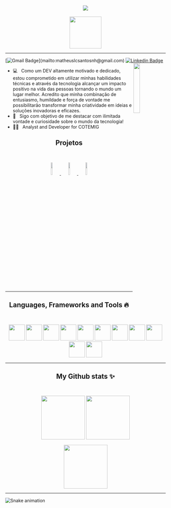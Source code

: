 <h1 align="center">
  <a href="https://git.io/typing-svg">
    <img  src="https://readme-typing-svg.herokuapp.com/?lines=Hello,+There!+👋;I+am+Matheus+Santos;Welcome+to+my+profile!&center=true&size=30">
  </a>
</h1>
<p align="center">
      <img height="100px" src="https://github-profile-trophy.vercel.app/?username=MatheusLCSantos7" />
</p>
<hr>

[![Gmail Badge](https://img.shields.io/badge/-Email-c14438?style=flat-square&logo=Gmail&logoColor=white&link=mailto:)](mailto:matheuslcsantosnh@gmail.com)
[![Linkedin Badge](https://img.shields.io/badge/-Linkedin-blue?style=flat-square&logo=Linkedin&logoColor=white&link=https://www.linkedin.com/in/matheus-leonardo-santos-537814223/)](https://www.linkedin.com/in/matheus-leonardo-santos-537814223/) 
<a href="https://landing-page-matheuslcsantos.vercel.app/">
  <img align="right"  width="20%"  src="https://user-images.githubusercontent.com/93961602/221878747-7b93db55-5e4d-4c0c-a278-1bc11cb53b9d.jpg">
 </a>  

 - 💻&nbsp;&nbsp; Como um DEV altamente motivado e dedicado, estou comprometido em utilizar minhas habilidades técnicas e através da tecnologia alcançar um impacto positivo na vida das pessoas tornando o mundo um lugar melhor. Acredito que minha combinação de entusiasmo, humildade e força de vontade me possibilitarão transformar minha criatividade em ideias e soluções inovadoras e eficazes.
 - 💼&nbsp;&nbsp; Sigo com objetivo de me destacar com ilimitada vontade e curiosidade sobre o mundo da tecnologia!
 - ✍🏻&nbsp;&nbsp;&nbsp;Analyst and Developer for COTEMIG
 
<h2 align="center">Projetos</h2>
<br />
<p align="center">
 <a href="https://github.com/MatheusLCSantos7/SocielBookProject">
  <code><img width="10%"  src="https://user-images.githubusercontent.com/93961602/220397137-73c9cfd2-f3e7-411e-812f-ce4708f41316.svg"></code>
 </a>
 <a href="https://github.com/MatheusLCSantos7/GestaoDeLogistica">
  <code><img  width="10%" src="https://www.vectorlogo.zone/logos/dotnet/dotnet-horizontal.svg"/></code>
 </a>
 <a href="https://github.com/MatheusLCSantos7/QuizVerificator">
  <code><img  width="10%"  src="https://www.vectorlogo.zone/logos/php/php-horizontal.svg"></code>
 </a>  


</p>
<hr>
<h2 align="center">Languages, Frameworks and Tools 🔥</h2>
<br />
<p align="center">
  <img width=50 src="https://cdn.jsdelivr.net/gh/devicons/devicon/icons/javascript/javascript-plain.svg" />
  <img width=50 src="https://cdn.jsdelivr.net/gh/devicons/devicon/icons/html5/html5-plain-wordmark.svg" />
  <img width=50 src="https://cdn.jsdelivr.net/gh/devicons/devicon/icons/css3/css3-plain-wordmark.svg" />
  <img width=50 src="https://icongr.am/devicon/csharp-original.svg?size=128&color=currentColor" />
  <img width=50 src="https://cdn.jsdelivr.net/gh/devicons/devicon/icons/dotnetcore/dotnetcore-original.svg" />
  <img width=50 src="https://cdn.jsdelivr.net/gh/devicons/devicon/icons/php/php-original.svg" />
  <img width=50 src="https://cdn.jsdelivr.net/gh/devicons/devicon/icons/mysql/mysql-plain-wordmark.svg" />
  <img width=50 src="https://cdn.jsdelivr.net/gh/devicons/devicon/icons/git/git-plain-wordmark.svg" />
  <img width=50 src="https://cdn.jsdelivr.net/gh/devicons/devicon/icons/github/github-original.svg" />
  <img width=50 src="https://cdn.jsdelivr.net/gh/devicons/devicon/icons/visualstudio/visualstudio-plain-wordmark.svg" />
  <img width=50 src="https://cdn.jsdelivr.net/gh/devicons/devicon/icons/vscode/vscode-original-wordmark.svg" />
</p>

<hr>
<h2 align="center">My Github stats ✨</h2>
<br />
<p align="center">
  <img height="137px" src="https://github-readme-streak-stats.herokuapp.com/?user=MatheusLCSantos7&hide_border=true&theme=dark" />
  <img height="137px" src="https://github-readme-stats.vercel.app/api/top-langs/?username=MatheusLCSantos7&hide=html&hide_title=true&hide_border=true&layout=compact&langs_count=8&theme=dark" />
</p>
    <p align="center">
    <img height="137px" src="https://github-readme-stats.vercel.app/api?username=MatheusLCSantos7&hide_title=true&hide_border=true&show_icons=true&include_all_commits=true&count_private=true&line_height=21&theme=dark" />
    </p>
</details>
<hr>

 ![Snake animation](https://github.com/MatheusLCSantos7/MatheusLCSantos7/blob/output/github-contribution-grid-snake.svg)
